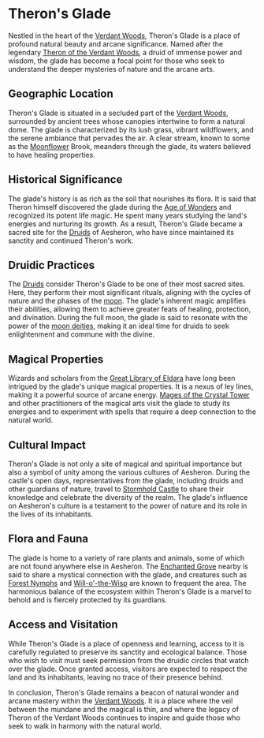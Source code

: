 # Theron's Glade

Nestled in the heart of the [Verdant Woods](Verdant%20Woods.md), Theron's Glade is a place of profound natural beauty and arcane significance. Named after the legendary [Theron of the Verdant Woods](Theron%20of%20the%20Verdant%20Woods.md), a druid of immense power and wisdom, the glade has become a focal point for those who seek to understand the deeper mysteries of nature and the arcane arts.

## Geographic Location

Theron's Glade is situated in a secluded part of the [Verdant Woods](Verdant%20Woods.md), surrounded by ancient trees whose canopies intertwine to form a natural dome. The glade is characterized by its lush grass, vibrant wildflowers, and the serene ambiance that pervades the air. A clear stream, known to some as the [Moonflower](Moonflower.md) Brook, meanders through the glade, its waters believed to have healing properties.

## Historical Significance

The glade's history is as rich as the soil that nourishes its flora. It is said that Theron himself discovered the glade during the [Age of Wonders](Age%20of%20Wonders.md) and recognized its potent life magic. He spent many years studying the land's energies and nurturing its growth. As a result, Theron's Glade became a sacred site for the [Druids](Druids.md) of Aesheron, who have since maintained its sanctity and continued Theron's work.

## Druidic Practices

The [Druids](Druids.md) consider Theron's Glade to be one of their most sacred sites. Here, they perform their most significant rituals, aligning with the cycles of nature and the phases of the [moon](Moon.md). The glade's inherent magic amplifies their abilities, allowing them to achieve greater feats of healing, protection, and divination. During the full moon, the glade is said to resonate with the power of the [moon deities](Moon%20Deities.md), making it an ideal time for druids to seek enlightenment and commune with the divine.

## Magical Properties

Wizards and scholars from the [Great Library of Eldara](Great%20Library%20of%20Eldara.md) have long been intrigued by the glade's unique magical properties. It is a nexus of ley lines, making it a powerful source of arcane energy. [Mages of the Crystal Tower](Mages%20of%20the%20Crystal%20Tower.md) and other practitioners of the magical arts visit the glade to study its energies and to experiment with spells that require a deep connection to the natural world.

## Cultural Impact

Theron's Glade is not only a site of magical and spiritual importance but also a symbol of unity among the various cultures of Aesheron. During the castle's open days, representatives from the glade, including druids and other guardians of nature, travel to [Stormhold Castle](Stormhold%20Castle.md) to share their knowledge and celebrate the diversity of the realm. The glade's influence on Aesheron's culture is a testament to the power of nature and its role in the lives of its inhabitants.

## Flora and Fauna

The glade is home to a variety of rare plants and animals, some of which are not found anywhere else in Aesheron. The [Enchanted Grove](Enchanted%20Grove.md) nearby is said to share a mystical connection with the glade, and creatures such as [Forest Nymphs](Forest%20Nymphs.md) and [Will-o'-the-Wisp](Will-O'-The-Wisp.md) are known to frequent the area. The harmonious balance of the ecosystem within Theron's Glade is a marvel to behold and is fiercely protected by its guardians.

## Access and Visitation

While Theron's Glade is a place of openness and learning, access to it is carefully regulated to preserve its sanctity and ecological balance. Those who wish to visit must seek permission from the druidic circles that watch over the glade. Once granted access, visitors are expected to respect the land and its inhabitants, leaving no trace of their presence behind.

In conclusion, Theron's Glade remains a beacon of natural wonder and arcane mastery within the [Verdant Woods](Verdant%20Woods.md). It is a place where the veil between the mundane and the magical is thin, and where the legacy of Theron of the Verdant Woods continues to inspire and guide those who seek to walk in harmony with the natural world.